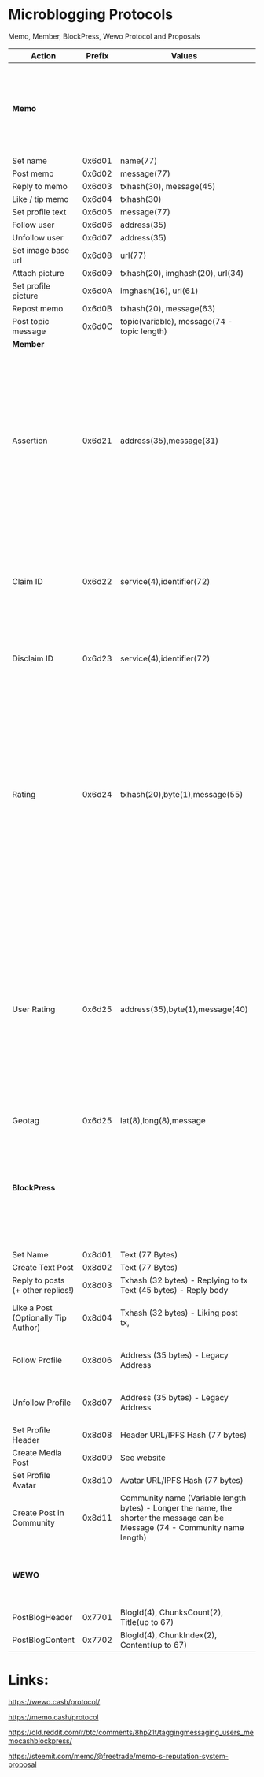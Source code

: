# Microblogging Protocols
Memo, Member, BlockPress, Wewo Protocol and Proposals


|Action|Prefix|Values|Notes
|------|------|------|-----
|**Memo**||| Protocol uses P2PKH addresses. Actions are saved using OP_RETURN. Message data is UTF-8 encoded
|Set name 	|0x6d01 	|name(77)
|Post memo 	|0x6d02 	|message(77)
|Reply to memo 	|0x6d03 	|txhash(30), message(45)
|Like / tip memo 	|0x6d04 	|txhash(30)
|Set profile text 	|0x6d05 	|message(77)
|Follow user 	|0x6d06 	|address(35)
|Unfollow user 	|0x6d07 	|address(35)
|Set image base url 	|0x6d08 	|url(77) 	|Planned 	
|Attach picture 	|0x6d09 	|txhash(20), imghash(20), url(34) 	|Planned 	
|Set profile picture 	|0x6d0A 	|imghash(16), url(61) 	|Planned 	
|Repost memo 	|0x6d0B 	|txhash(20), message(63) 	|Planned 	
|Post topic message 	|0x6d0C 	|topic(variable), message(74 - topic length)
|**Member**|
|Assertion|0x6d21|address(35),message(31)|An Assertion says something about a Memo user - let's say 'Is Unbiased' might be a good assertion for a journalist. Users can make assertions about themselves or other users.
|Claim ID|0x6d22|service(4),identifier(72)|Claim ID allows a user to claim other profiles, like Twitter, Facebook etc as part of their identity.
|Disclaim ID|0x6d23|service(4),identifier(72)|Disclaim ID allows a user to remove profiles from their identity.
|Rating|0x6d24|txhash(20),byte(1),message(55)|A Rating allows a user to give a score of between 1 and 255 to an assertion, or a ID Claim, (or any memo transaction), together with an optional message for feedback. A 0 rating indicates  no rating (used for retraction of previous rating)
|User Rating|0x6d25|address(35),byte(1),message(40)|User Rating allows a user to give another user an overall rating between 1 and 255. This might record a view on a user's overall suitability to participate. A 0 rating indicates  no rating (used for retraction of previous rating)
|Geotag|0x6d25|lat(8),long(8),message| 
|**BlockPress**|||The Protocol uses P2PKH addresses and all actions are stored on-chain with OP_RETURN and data in payloads are UTF-8 encoded. 
|Set Name 	|0x8d01 	|Text (77 Bytes)
|Create Text Post 	|0x8d02 	|Text (77 Bytes)
|Reply to posts (+ other replies!) 	|0x8d03 	|Txhash (32 bytes) - Replying to tx Text (45 bytes) - Reply body
|Like a Post (Optionally Tip Author) 	|0x8d04 	|Txhash (32 bytes) - Liking post tx, |Text (45 bytes) - Not used/ Reserved
|Follow Profile 	|0x8d06 	|Address (35 bytes) - Legacy Address |(Coming soon: RIPEMD160 of pubkey)
|Unfollow Profile 	|0x8d07 	|Address (35 bytes) - Legacy Address |(Coming soon: RIPEMD160 of pubkey)
|Set Profile Header 	|0x8d08 	|Header URL/IPFS Hash (77 bytes)
|Create Media Post 	|0x8d09| See website
|Set Profile Avatar 	|0x8d10 	|Avatar URL/IPFS Hash (77 bytes)
|Create Post in Community 	|0x8d11 	|Community name (Variable length bytes) - Longer the name, the shorter the message can be Message (74 - Community name length)
|**WEWO**|||Protocol uses P2PKH addresses. Actions are saved using OP_RETURN.
|PostBlogHeader|0x7701|BlogId(4), ChunksCount(2), Title(up to 67)
|PostBlogContent|0x7702|BlogId(4), ChunkIndex(2), Content(up to 67)

# Links:

<https://wewo.cash/protocol/>

<https://memo.cash/protocol>

<https://old.reddit.com/r/btc/comments/8hp21t/taggingmessaging_users_memocashblockpress/>

<https://steemit.com/memo/@freetrade/memo-s-reputation-system-proposal>

